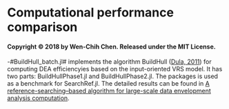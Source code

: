 # Computational performance comparison
 #### Copyright © 2018 by Wen-Chih Chen.  Released under the MIT License.
 
-#BuildHull_batch.jl# implements the algorithm BuildHull ([Dula, 2011](https://doi.org/10.1287/ijoc.1100.0400)) for computing DEA efficiencyies based on the input-oriented VRS model. It has two parts: BuildHullPhase1.jl and BuildHullPhase2.jl. The packages is used as a benchmark for SearchRef.jl. The detailed results can be found in [A reference-searching–based algorithm for large-scale data envelopment analysis computation](https://arxiv.org/abs/1710.10482/). 

